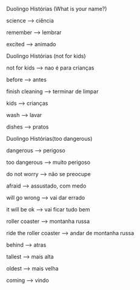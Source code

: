 <p>Duolingo Histórias (What is your name?)</p>
<p>science --> ciência</p>
<p>remember --> lembrar</p>
<p>excited --> animado</p>

<p>Duolingo Histórias (not for kids)</p>
<p>not for kids --> nao é para crianças</p>
<p>before --> antes</p>
<p>finish cleaning --> terminar de limpar</p>
<p>kids --> crianças</p>
<p>wash --> lavar</p>
<p>dishes --> pratos</p>

<p>Duolingo Histórias(too dangerous)</p>
<p>dangerous --> perigoso</p>
<p>too dangerous --> muito perigoso</p>
<p>do not worry --> não se preocupe</p>
<p>afraid --> assustado, com medo</p>
<p>will go wrong --> vai dar errado</p>
<p>it will be ok --> vai ficar tudo bem</p>
<p>roller coaster --> montanha russa</p>
<p>ride the roller coaster --> andar de montanha russa</p>
<p>behind --> atras</p>
<p>tallest --> mais alta</p>
<p>oldest --> mais velha</p>
<p>coming --> vindo</p>


